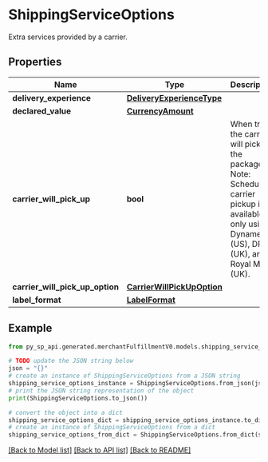 # ShippingServiceOptions

Extra services provided by a carrier.

## Properties

Name | Type | Description | Notes
------------ | ------------- | ------------- | -------------
**delivery_experience** | [**DeliveryExperienceType**](DeliveryExperienceType.md) |  | 
**declared_value** | [**CurrencyAmount**](CurrencyAmount.md) |  | [optional] 
**carrier_will_pick_up** | **bool** | When true, the carrier will pick up the package. Note: Scheduled carrier pickup is available only using Dynamex (US), DPD (UK), and Royal Mail (UK). | 
**carrier_will_pick_up_option** | [**CarrierWillPickUpOption**](CarrierWillPickUpOption.md) |  | [optional] 
**label_format** | [**LabelFormat**](LabelFormat.md) |  | [optional] 

## Example

```python
from py_sp_api.generated.merchantFulfillmentV0.models.shipping_service_options import ShippingServiceOptions

# TODO update the JSON string below
json = "{}"
# create an instance of ShippingServiceOptions from a JSON string
shipping_service_options_instance = ShippingServiceOptions.from_json(json)
# print the JSON string representation of the object
print(ShippingServiceOptions.to_json())

# convert the object into a dict
shipping_service_options_dict = shipping_service_options_instance.to_dict()
# create an instance of ShippingServiceOptions from a dict
shipping_service_options_from_dict = ShippingServiceOptions.from_dict(shipping_service_options_dict)
```
[[Back to Model list]](../README.md#documentation-for-models) [[Back to API list]](../README.md#documentation-for-api-endpoints) [[Back to README]](../README.md)


